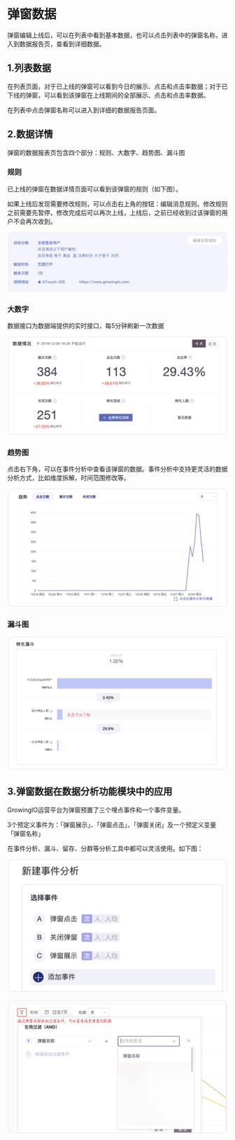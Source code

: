 # 弹窗数据

弹窗编辑上线后，可以在列表中看到基本数据，也可以点击列表中的弹窗名称，进入到数据报告页，查看到详细数据。

## 1.列表数据

在列表页面，对于已上线的弹窗可以看到今日的展示、点击和点击率数据；对于已下线的弹窗，可以看到该弹窗在上线期间的全部展示、点击和点击率数据。

在列表中点击弹窗名称可以进入到详细的数据报告页面。

## 2.数据详情

弹窗的数据报表页包含四个部分：规则、大数字、趋势图、漏斗图

### **规则**

已上线的弹窗在数据详情页面可以看到该弹窗的规则（如下图）。

如果上线后发现需要修改规则，可以点击右上角的按钮：编辑消息规则。修改规则之前需要先暂停，修改完成后可以再次上线，上线后，之前已经收到过该弹窗的用户不会再次收到。

![](../../.gitbook/assets/gui-ze.png)

### **大数字**

数据接口为数据端提供的实时接口，每5分钟刷新一次数据

![](../../.gitbook/assets/da-shu-zi.png)

### **趋势图**

点击右下角，可以在事件分析中查看该弹窗的数据。事件分析中支持更灵活的数据分析方式，比如维度拆解，时间范围修改等。

![](../../.gitbook/assets/qu-shi-tu.png)

### **漏斗图**

![](../../.gitbook/assets/zhuan-hua.png)

## 3.弹窗数据在数据分析功能模块中的应用

GrowingIO运营平台为弹窗预置了三个埋点事件和一个事件变量。

3个预定义事件为：「弹窗展示」、「弹窗点击」、「弹窗关闭」及一个预定义变量「弹窗名称」

在事件分析、漏斗、留存、分群等分析工具中都可以灵活使用。如下图：

![](../../.gitbook/assets/3-ge-shi-jian.png)

![](../../.gitbook/assets/guo-lv-2.png)

